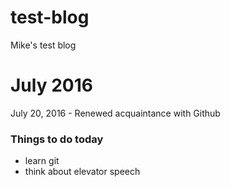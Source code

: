 # test-blog
Mike's test blog
# July 2016
July 20, 2016 - Renewed acquaintance with Github
### Things to do today
* learn git
* think about elevator speech
